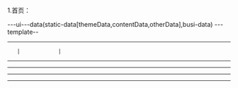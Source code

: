 1.首页：


---ui---data(static-data[themeData,contentData,otherData],busi-data)
---template--

-------------------------
       |            |
-------------------------

-------------------------

-------------------------

-------------------------
